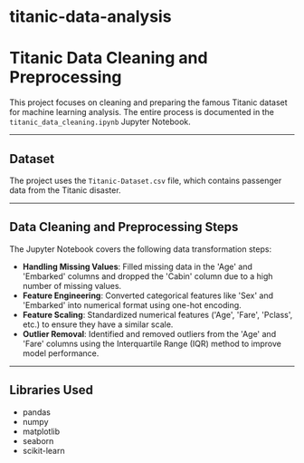 # titanic-data-analysis
# Titanic Data Cleaning and Preprocessing

This project focuses on cleaning and preparing the famous Titanic dataset for machine learning analysis. The entire process is documented in the `titanic_data_cleaning.ipynb` Jupyter Notebook.

---

## Dataset

The project uses the `Titanic-Dataset.csv` file, which contains passenger data from the Titanic disaster.

---

## Data Cleaning and Preprocessing Steps

The Jupyter Notebook covers the following data transformation steps:
- **Handling Missing Values**: Filled missing data in the 'Age' and 'Embarked' columns and dropped the 'Cabin' column due to a high number of missing values.
- **Feature Engineering**: Converted categorical features like 'Sex' and 'Embarked' into numerical format using one-hot encoding.
- **Feature Scaling**: Standardized numerical features ('Age', 'Fare', 'Pclass', etc.) to ensure they have a similar scale.
- **Outlier Removal**: Identified and removed outliers from the 'Age' and 'Fare' columns using the Interquartile Range (IQR) method to improve model performance.

---

## Libraries Used
- pandas
- numpy
- matplotlib
- seaborn
- scikit-learn
